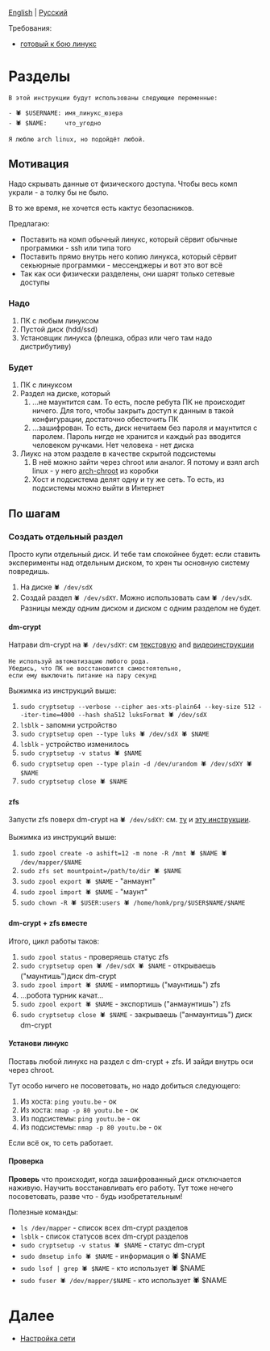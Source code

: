 ﻿[English](2.partitions.md) | [Русский](2.partitions.ru.md)

Требования:

* [готовый к бою линукс](1.linux.ru.md)

# Разделы

    В этой инструкции будут использованы следующие переменные:

    - 🕷 $USERNAME: имя_линукс_юзера
    - 🕷 $NAME:     что_угодно

    Я люблю arch linux, но подойдёт любой.

## Мотивация

Надо скрывать данные от физического доступа. Чтобы весь комп украли - а толку бы не было. 

В то же время, не хочется есть кактус безопасников.

Предлагаю:

* Поставить на комп обычный линукс, который сёрвит обычные программки - ssh или типа того
* Поставить прямо внутрь него копию линукса, который сёрвит секьюрные программки - мессенджеры и вот это вот всё
* Так как оси физически разделены, они шарят только сетевые доступы

### Надо

1. ПК с любым линуксом
1. Пустой диск (hdd/ssd)
1. Установщик линукса (флешка, образ или чего там надо дистрибутиву)

### Будет

1. ПК с линуксом
1. Раздел на диске, который
   1. ...не маунтится сам. То есть, после ребута ПК не происходит ничего. Для того, чтобы закрыть доступ к данным в такой конфигурации, достаточно обесточить ПК 
   1. ...зашифрован. То есть, диск нечитаем без пароля и маунтится с паролем. Пароль нигде не хранится и каждый раз вводится человеком ручками. Нет человека - нет диска
1. Лиукс на этом разделе в качестве скрытой подсистемы
   1. В неё можно зайти через chroot или аналог. Я потому и взял arch linux - у него [arch-chroot](https://wiki.archlinux.org/title/Chroot) из коробки
   1. Хост и подсистема делят одну и ту же сеть. То есть, из подсистемы можно выйти в Интернет

## По шагам

### Создать отдельный раздел

Просто купи отдельный диск. И тебе там спокойнее будет: если ставить эксперименты над отдельным диском, то хрен ты основную систему повредишь.

1. На диске `🕷 /dev/sdX`
1. Создай раздел `🕷 /dev/sdXY`. Можно использовать сам `🕷 /dev/sdX`. Разницы между одним диском и диском с одним разделом не будет.

#### dm-crypt

Натрави dm-crypt на `🕷 /dev/sdXY`: см [текстовую](https://wiki.archlinux.org/title/Dm-crypt) and [видеоинструкции](https://youtu.be/Lc5BV3P5kjc)

    Не используй автоматизацию любого рода.
    Убедись, что ПК не восстановится самостоятельно,
    если ему выключить питание на пару секунд

Выжимка из инструкций выше:

1. `sudo cryptsetup --verbose --cipher aes-xts-plain64 --key-size 512 --iter-time=4000 --hash sha512 luksFormat 🕷 /dev/sdX`
1. `lsblk` - запомни устройство
1. `sudo cryptsetup open --type luks 🕷 /dev/sdX 🕷 $NAME`
1. `lsblk` - устройство изменилось
1. `sudo cryptsetup -v status 🕷 $NAME`
1. `sudo cryptsetup open --type plain -d /dev/urandom 🕷 /dev/sdXY 🕷 $NAME`
1. `sudo cryptsetup close 🕷 $NAME`

#### zfs

Запусти zfs поверх dm-crypt на `🕷 /dev/sdXY`: см. [ту](https://github.com/danboid/creating-ZFS-disks-under-Linux) и [эту инструкции](https://gist.github.com/kdwinter/2e779abab2e25f8a0bdea7928860fbb5).

Выжимка из инструкций выше:

1. `sudo zpool create -o ashift=12 -m none -R /mnt 🕷 $NAME 🕷 /dev/mapper/$NAME`
1. `sudo zfs set mountpoint=/path/to/dir 🕷 $NAME`
1. `sudo zpool export 🕷 $NAME` - "анмаунт"
1. `sudo zpool import 🕷 $NAME` - "маунт"
1. `sudo chown -R 🕷 $USER:users 🕷 /home/homk/prg/$USER$NAME/$NAME`

#### dm-crypt + zfs вместе

Итого, цикл работы таков:

1. `sudo zpool status` - проверяешь статус zfs
1. `sudo cryptsetup open 🕷 /dev/sdX 🕷 $NAME` - открываешь ("маунтишь")диск dm-crypt
1. `sudo zpool import 🕷 $NAME` - импортишь ("маунтишь") zfs
1. ...робота турник качат...
1. `sudo zpool export 🕷 $NAME` - экспортишь ("анмаунтишь") zfs
1. `sudo cryptsetup close 🕷 $NAME` - закрываешь ("анмаунтишь") диск dm-crypt

#### Установи линукс

Поставь любой линукс на раздел с dm-crypt + zfs. И зайди внутрь оси через chroot.

Тут особо ничего не посоветовать, но надо добиться следующего:

1. Из хоста: `ping youtu.be` - ок
1. Из хоста: `nmap -p 80 youtu.be` - ок
1. Из подсистемы: `ping youtu.be` - ок
1. Из подсистемы: `nmap -p 80 youtu.be` - ок

Если всё ок, то сеть работает.

#### Проверка

**Проверь** что происходит, когда зашифрованный диск отключается наживую. Научить восстанавливать его работу. Тут тоже нечего посоветовать, разве что - будь изобретательным!

Полезные команды:

* `ls /dev/mapper` - список всех dm-crypt разделов
* `lsblk` - список статусов всех dm-crypt разделов
* `sudo cryptsetup -v status 🕷 $NAME` - статус dm-crypt
* `sudo dmsetup info 🕷 $NAME` - информация о 🕷 $NAME
* `sudo lsof | grep 🕷 $NAME` - кто использует 🕷 $NAME
* `sudo fuser 🕷 /dev/mapper/$NAME` - кто использует 🕷 $NAME

# Далее

* [Настройка сети](3.network.ru.md)
